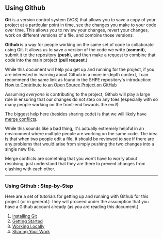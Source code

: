 ## Using Github
**Git** is a version control system (VCS) that allows you to save a copy of your project at a particular point in time,
see the changes you make to your code over time. This allows you to review your changes, revert your changes, work on
different versions of a file, and combine those versions.

**Github** is a way for people working on the same set of code to collaborate using Git. 
It allows us to save a version of the code we write (**commit**), submit it to the repository (**push**), 
and then make a request to combine that code into the main project (**pull request**.) 

While this document will help you get up and running for the project, if you are interested in learning about Github in 
a more in-depth context, I can recommend the same link as found in the
SHPE repository's introduction: [How to Contribute to an Open Source Project on GitHub](https://egghead.io/courses/how-to-contribute-to-an-open-source-project-on-github)

Assuming *everyone* is contributing to the project, Github will play a large role in ensuring that our changes do not 
step on any toes (especially with so many people working on the front-end towards the end!)

The biggest help here (besides sharing code) is that we will likely have [merge conflicts](https://help.github.com/en/github/collaborating-with-issues-and-pull-requests/about-merge-conflicts).

While this sounds like a bad thing, it's actually extremely helpful in an environment where multiple people are working 
on the same code. The idea is that when two people edit a file, it should be reviewed to see if there are any problems that 
would arise from simply pushing the two changes into a single new file.

Merge conflicts are something that you won't have to worry about resolving, just understand that they are there to prevent 
changes from clashing with each other.

---

### Using Github : Step-by-Step

Here are a set of tutorials for getting up and running with Github for this project (or in general.) 
They will proceed under the assumption that you have a Github account already (as you are reading this document.)

1. [Installing Git](./Installing.md)
2. [Getting Started](./GettingStarted.md)
3. [Working Locally](./WorkingLocally.md)
4. [Sharing Your Work](./SharingYourWork.md)